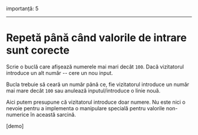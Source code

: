 importanță: 5

---

# Repetă până când valorile de intrare sunt corecte

Scrie o buclă care afișează numerele mai mari decât `100`. Dacă vizitatorul introduce un alt număr -- cere un nou input.

Bucla trebuie să ceară un număr până ce, fie vizitatorul introduce un număr mai mare decât `100` sau anulează inputul/introduce o linie nouă.

Aici putem presupune că vizitatorul introduce doar numere. Nu este nici o nevoie pentru a implementa o manipulare specială pentru valorile non-numerice în această sarcină.

[demo]
